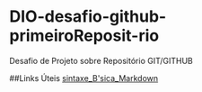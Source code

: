 # DIO-desafio-github-primeiroReposit-rio
Desafio de Projeto sobre Repositório GIT/GITHUB

##Links Úteis
[sintaxe_B'sica_Markdown](https://www.markdownguide.org/basic-syntax/)

